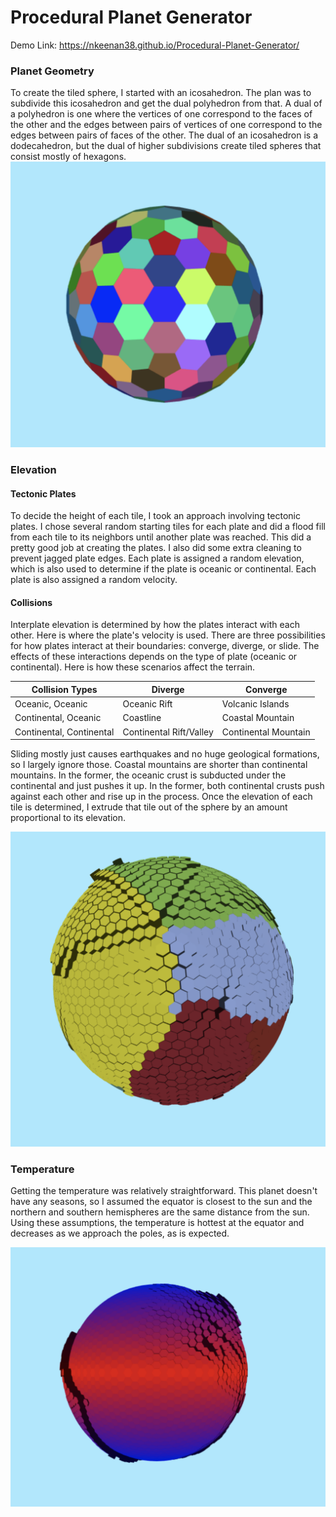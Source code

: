 # Procedural Planet Generator #
Demo Link: https://nkeenan38.github.io/Procedural-Planet-Generator/

### Planet Geometry ###
To create the tiled sphere, I started with an icosahedron. The plan was to subdivide this icosahedron and get the dual polyhedron from that. A dual of a polyhedron is one where the vertices of one correspond to the faces of the other and the edges between pairs of vertices of one correspond to the edges between pairs of faces of the other. The dual of an icosahedron is a dodecahedron, but the dual of higher subdivisions create tiled spheres that consist mostly of hexagons.
![Dual of Subdivided Icosahedron](./img/dual-3.png)

### Elevation ####
#### Tectonic Plates ####
To decide the height of each tile, I took an approach involving tectonic plates. I chose several random starting tiles for each plate and did a flood fill from each tile to its neighbors until another plate was reached. This did a pretty good job at creating the plates. I also did some extra cleaning to prevent jagged plate edges. Each plate is assigned a random elevation, which is also used to determine if the plate is oceanic or continental. Each plate is also assigned a random velocity.
#### Collisions ####
Interplate elevation is determined by how the plates interact with each other. Here is where the plate's velocity is used. There are three possibilities for how plates interact at their boundaries: converge, diverge, or slide. The effects of these interactions depends on the type of plate (oceanic or continental). Here is how these scenarios affect the terrain.

| Collision Types          | Diverge                  | Converge              | 
| -------------            | ---------------          | ---------------       |
| Oceanic, Oceanic         | Oceanic Rift             | Volcanic Islands      | 
| Continental, Oceanic     | Coastline                | Coastal Mountain      |
| Continental, Continental | Continental Rift/Valley  | Continental Mountain  |

Sliding mostly just causes earthquakes and no huge geological formations, so I largely ignore those. Coastal mountains are shorter than continental mountains. In the former, the oceanic crust is subducted under the continental and just pushes it up. In the former, both continental crusts push against each other and rise up in the process. Once the elevation of each tile is determined, I extrude that tile out of the sphere by an amount proportional to its elevation.

![Tectonic Plates](./img/plate-elevated.png)

### Temperature ###
Getting the temperature was relatively straightforward. This planet doesn't have any seasons, so I assumed the equator is closest to the sun and the northern and southern hemispheres are the same distance from the sun. Using these assumptions, the temperature is hottest at the equator and decreases as we approach the poles, as is expected.

![Temperature Map](./img/temperature.png)
